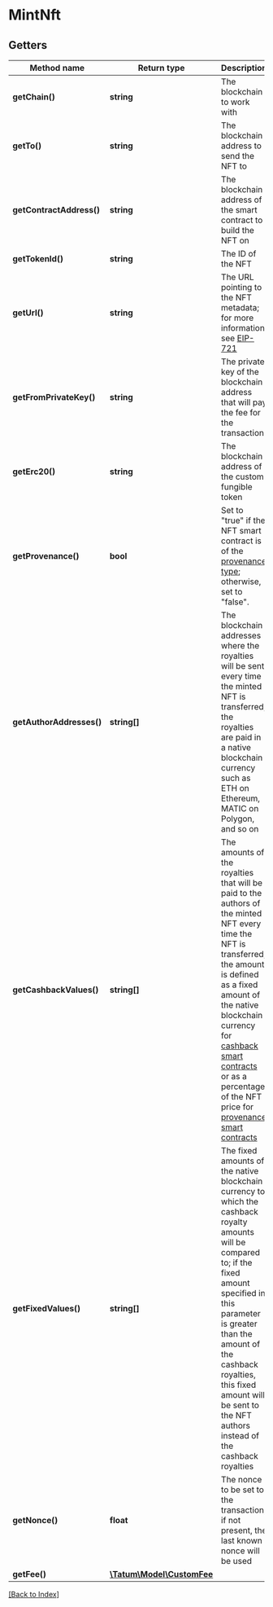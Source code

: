 # MintNft

## Getters

Method name | Return type | Description | Notes
------------ | ------------- | ------------- | -------------
**getChain()** | **string** | The blockchain to work with |
**getTo()** | **string** | The blockchain address to send the NFT to |
**getContractAddress()** | **string** | The blockchain address of the smart contract to build the NFT on |
**getTokenId()** | **string** | The ID of the NFT |
**getUrl()** | **string** | The URL pointing to the NFT metadata; for more information, see <a href="https://eips.ethereum.org/EIPS/eip-721#specification" target="_blank">EIP-721</a> |
**getFromPrivateKey()** | **string** | The private key of the blockchain address that will pay the fee for the transaction |
**getErc20()** | **string** | The blockchain address of the custom fungible token | [optional]
**getProvenance()** | **bool** | Set to "true" if the NFT smart contract is of the <a href="#operation/NftDeployErc721">provenance type</a>; otherwise, set to "false". | [optional]
**getAuthorAddresses()** | **string[]** | The blockchain addresses where the royalties will be sent every time the minted NFT is transferred; the royalties are paid in a native blockchain currency such as ETH on Ethereum, MATIC on Polygon, and so on | [optional]
**getCashbackValues()** | **string[]** | The amounts of the royalties that will be paid to the authors of the minted NFT every time the NFT is transferred; the amount is defined as a fixed amount of the native blockchain currency for <a href="#operation/NftDeployErc721">cashback smart contracts</a> or as a percentage of the NFT price for <a href="#operation/NftDeployErc721">provenance smart contracts</a> | [optional]
**getFixedValues()** | **string[]** | The fixed amounts of the native blockchain currency to which the cashback royalty amounts will be compared to; if the fixed amount specified in this parameter is greater than the amount of the cashback royalties, this fixed amount will be sent to the NFT authors instead of the cashback royalties | [optional]
**getNonce()** | **float** | The nonce to be set to the transaction; if not present, the last known nonce will be used | [optional]
**getFee()** | [**\Tatum\Model\CustomFee**](CustomFee.md) |  | [optional]

[[Back to Index]](../index.md)
